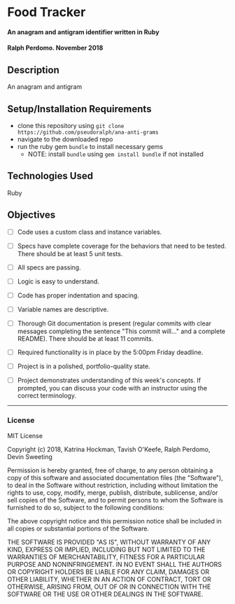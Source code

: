 # Food Tracker

#### An anagram and antigram identifier written in Ruby

#### Ralph Perdomo. November 2018

## Description
An anagram and antigram 

## Setup/Installation Requirements

* clone this repository using `git clone https://github.com/pseudoralph/ana-anti-grams`
* navigate to the downloaded repo
* run the ruby gem `bundle` to install necessary gems
  * NOTE: install `bundle` using `gem install bundle` if not installed

## Technologies Used

Ruby

## Objectives
- [ ] Code uses a custom class and instance variables.

- [ ] Specs have complete coverage for the behaviors that need to be tested. There should be at least 5 unit tests.

- [ ] All specs are passing.

- [ ] Logic is easy to understand.

- [ ] Code has proper indentation and spacing.

- [ ] Variable names are descriptive.

- [ ] Thorough Git documentation is present (regular commits with clear messages completing the sentence "This commit will..." and a complete README). There should be at least 11 commits.

- [ ] Required functionality is in place by the 5:00pm Friday deadline.

- [ ] Project is in a polished, portfolio-quality state.

- [ ] Project demonstrates understanding of this week's concepts. If prompted, you can discuss your code with an instructor using the correct terminology.

---

### License

MIT License

Copyright (c) 2018, Katrina Hockman, Tavish O'Keefe, Ralph Perdomo, Devin Sweeting

Permission is hereby granted, free of charge, to any person obtaining a copy
of this software and associated documentation files (the "Software"), to deal
in the Software without restriction, including without limitation the rights
to use, copy, modify, merge, publish, distribute, sublicense, and/or sell
copies of the Software, and to permit persons to whom the Software is
furnished to do so, subject to the following conditions:

The above copyright notice and this permission notice shall be included in all
copies or substantial portions of the Software.

THE SOFTWARE IS PROVIDED "AS IS", WITHOUT WARRANTY OF ANY KIND, EXPRESS OR
IMPLIED, INCLUDING BUT NOT LIMITED TO THE WARRANTIES OF MERCHANTABILITY,
FITNESS FOR A PARTICULAR PURPOSE AND NONINFRINGEMENT. IN NO EVENT SHALL THE
AUTHORS OR COPYRIGHT HOLDERS BE LIABLE FOR ANY CLAIM, DAMAGES OR OTHER
LIABILITY, WHETHER IN AN ACTION OF CONTRACT, TORT OR OTHERWISE, ARISING FROM,
OUT OF OR IN CONNECTION WITH THE SOFTWARE OR THE USE OR OTHER DEALINGS IN THE
SOFTWARE.
